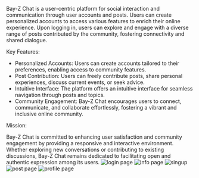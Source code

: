Bay-Z Chat is a user-centric platform for social interaction and communication through user accounts and posts.
Users can create personalized accounts to access various features to enrich their online experience.
Upon logging in, users can explore and engage with a diverse range of posts contributed by the community, fostering connectivity and shared dialogue.

Key Features:
- Personalized Accounts: Users can create accounts tailored to their preferences, enabling access to community features.
- Post Contribution: Users can freely contribute posts, share personal experiences, discuss current events, or seek advice.
- Intuitive Interface: The platform offers an intuitive interface for seamless navigation through posts and topics.
- Community Engagement: Bay-Z Chat encourages users to connect, communicate, and collaborate effortlessly, fostering a vibrant and inclusive online community.

Mission:

Bay-Z Chat is committed to enhancing user satisfaction and community engagement by providing a responsive and interactive environment.
 Whether exploring new conversations or contributing to existing discussions,
 Bay-Z Chat remains dedicated to facilitating open and authentic expression among its users.
 ![login page](https://github.com/ALFI-ALI/microbloglite-capstone-starter/assets/94232315/5d6f19b3-8079-49c9-bd05-54c096d63c7c)
![info page](https://github.com/ALFI-ALI/microbloglite-capstone-starter/assets/94232315/2c5336be-a352-4d75-a917-2a1f8b16a6a6)
![singup](https://github.com/ALFI-ALI/microbloglite-capstone-starter/assets/94232315/b7c5f290-af02-4d82-8ff3-d7a34d3a306e)
![post page](https://github.com/ALFI-ALI/microbloglite-capstone-starter/assets/94232315/9359a957-b2ea-420e-95a8-d14f6221d10e)
![profile page](https://github.com/ALFI-ALI/microbloglite-capstone-starter/assets/94232315/84cc4915-1143-439c-8f82-1ed26f147df0)
